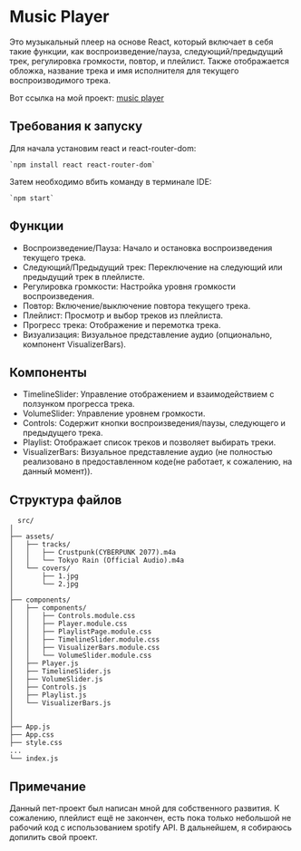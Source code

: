 # Music Player 

Это музыкальный плеер на основе React, который включает в себя такие функции, как воспроизведение/пауза, следующий/предыдущий трек, регулировка 
громкости, повтор, и плейлист. Также отображается обложка, название трека и имя исполнителя для текущего воспроизводимого трека.

Вот ссылка на мой проект: [music player](https://azheeva.github.io/musicplayer/)

## Требования к запуску
Для начала установим react и react-router-dom:

    `npm install react react-router-dom`

Затем необходимо вбить команду в терминале IDE:

    `npm start`

## Функции

 - Воспроизведение/Пауза: Начало и остановка воспроизведения текущего трека.
 - Следующий/Предыдущий трек: Переключение на следующий или предыдущий трек в плейлисте.
 - Регулировка громкости: Настройка уровня громкости воспроизведения.
 - Повтор: Включение/выключение повтора текущего трека.
 - Плейлист: Просмотр и выбор треков из плейлиста.
 - Прогресс трека: Отображение и перемотка трека.
 - Визуализация: Визуальное представление аудио (опционально, компонент VisualizerBars).

## Компоненты

 - TimelineSlider: Управление отображением и взаимодействием с ползунком прогресса трека.
 - VolumeSlider: Управление уровнем громкости.
 - Controls: Содержит кнопки воспроизведения/паузы, следующего и предыдущего трека.
 - Playlist: Отображает список треков и позволяет выбирать треки.
 - VisualizerBars: Визуальное представление аудио (не полностью реализовано в предоставленном коде(не работает, к сожалению, на данный момент)).

## Структура файлов

      src/
    │
    ├── assets/
    │   ├── tracks/
    │   │   ├── Crustpunk(CYBERPUNK 2077).m4a
    │   │   └── Tokyo Rain (Official Audio).m4a
    │   └── covers/
    │       ├── 1.jpg
    │       └── 2.jpg
    │
    ├── components/
    │   ├── components/
    │   │   ├── Controls.module.css
    │   │   ├── Player.module.css
    │   │   ├── PlaylistPage.module.css
    │   │   ├── TimelineSlider.module.css
    │   │   ├── VisualizerBars.module.css
    │   │   └── VolumeSlider.module.css
    │   ├── Player.js
    │   ├── TimelineSlider.js
    │   ├── VolumeSlider.js
    │   ├── Controls.js
    │   ├── Playlist.js
    │   └── VisualizerBars.js
    │
    │
    ├── App.js
    ├── App.css
    ├── style.css
    ...
    └── index.js
    


## Примечание

Данный пет-проект был написан мной для собственного развития. К сожалению, плейлист ещё не закончен, есть пока только 
небольшой не рабочий код с использованием spotify API. В дальнейшем, я собираюсь допилить свой проект.

